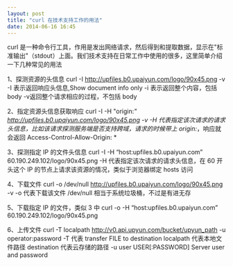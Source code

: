 ```yaml
---
layout: post
title: "curl 在技术支持工作的用法"
date: 2014-06-16 16:45
---
```

curl 是一种命令行工具，作用是发出网络请求，然后得到和提取数据，显示在"标准输出"（stdout）上面。我们技术支持在日常工作中使用的很多，这里简单介绍一下几种常见的用法

1、探测资源的头信息
curl -I http://upfiles.b0.upaiyun.com/logo/90x45.png -v
-I 表示返回响应头信息,Show document info only
-i 表示返回整个内容，包括 body
-v返回整个请求相应的过程，不包括 body

2、指定资源头信息获取响应
curl -I -H "origin:*" http://upfiles.b0.upaiyun.com/logo/90x45.png -v
-H 代表指定该次请求的请求头信息，比如该请求探测服务端是否支持跨域，请求的时候带上 origin:*，响应就会返回 Access-Control-Allow-Origin: *

3、探测指定 IP 的文件头信息
curl -I -H “host:upfiles.b0.upaiyun.com” 60.190.249.102/logo/90x45.png
-H 代表指定该次请求的请求头信息，在 60 开头这个 IP 的节点上请求该资源的情况，类似于浏览器绑定 hosts 访问

4、下载文件
curl -o  /dev/null http://upfiles.b0.upaiyun.com/logo/90x45.png -v
-o 代表下载该文件
/dev/null 相当于系统垃圾桶，不过是有进无存

5、下载指定 IP 的文件，类似 3 中
curl -o -H “host:upfiles.b0.upaiyun.com” 60.190.249.102/logo/90x45.png

6、上传文件
curl -T localpath http://v0.api.upyun.com/bucket/upyun_path -u operator:password
-T 代表 transfer FILE to destination
localpath 代表本地文件路径
destination 代表云存储的路径
-u user USER[:PASSWORD] Server user and password
